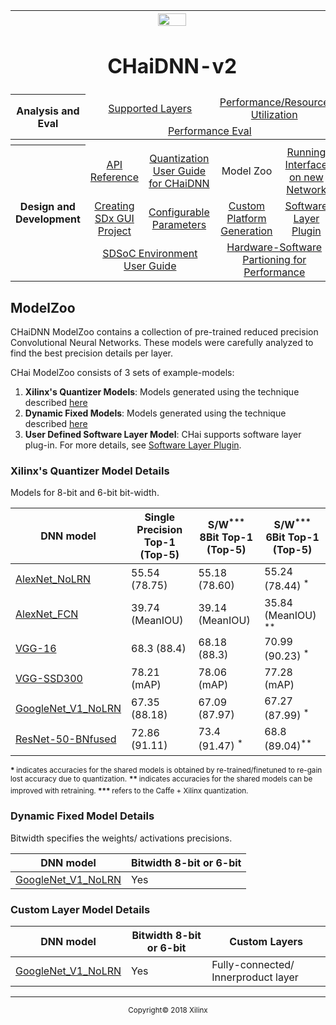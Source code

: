 <table style="width:100%">
<tr>
<th width="100%" colspan="6"><img src="https://www.xilinx.com/content/dam/xilinx/imgs/press/media-kits/corporate/xilinx-logo.png" width="30%"/><h1>CHaiDNN-v2</h2>
</th>
</tr>
  <tr>
    <th rowspan="6" width="17%">Analysis and Eval</th>
   </tr>
<tr>
	<td align="center" colspan="2"><a href="../docs/SUPPORTED_LAYERS.md">Supported Layers</a></td>
	<td align="center" colspan="2"><a href="../docs/PERFORMANCE_SNAPSHOT.md">Performance/Resource Utilization</a></td>
</tr>
  <tr></tr>
<tr>
	<td align="center" colspan="4"><a href="../docs/PERFORMANCE_EVAL.md">Performance Eval</a></td>	
</tr>
<tr></tr>
    <tr></tr>
  <tr><th colspan="6"></th></tr>

  <tr></tr>
  <tr>
     <th rowspan="7" width="17%">Design and Development</th>
   </tr>

<tr>
	<td  align="center"><a href="../docs/API.md">API Reference</a></td>
	<td  align="center"><a href="../docs/QUANTIZATION.md">Quantization User Guide for CHaiDNN</a></td>
	<td  align="center">Model Zoo</td>
	<td  align="center"><a href="../docs/RUN_NEW_NETWORK.md">Running Interface on new Network</a></td>
</tr>
  <tr></tr>
<tr>
	<td  align="center"><a href="../docs/BUILD_USING_SDX_GUI.md">Creating SDx GUI Project</a></td>
	<td  align="center"><a href="../docs/CONFIGURABLE_PARAMS.md">Configurable Parameters</a></td>
	<td  align="center"><a href="../docs/CUSTOM_PLATFORM_GEN.md">Custom Platform Generation</a></td>
	<td  align="center"><a href="../docs/SOFTWARE_LAYER_PLUGIN.md">Software Layer Plugin</a></td>
</tr>
  <tr></tr>
<tr>
	<td  align="center" colspan="2"><a href="https://www.xilinx.com/support/documentation/sw_manuals/xilinx2017_4/ug1027-sdsoc-user-guide.pdf">SDSoC Environment User Guide</a></td>	
	<td align="center" colspan="2"><a href="../docs/HW_SW_PARTITIONING.md">Hardware-Software Partioning for Performance</a></td>

</tr>  
</table>

## ModelZoo

CHaiDNN ModelZoo contains a collection of pre-trained reduced precision Convolutional Neural Networks. These models were carefully analyzed to find the best precision details per layer.

CHai ModelZoo consists of 3 sets of example-models:
1. **Xilinx's Quantizer Models**: Models generated using the technique described [here](./QUANTIZATION.md#xilinx_quant)
2. **Dynamic Fixed Models**: Models generated using the technique described [here](./QUANTIZATION.md#dynamic_fixed)
3. **User Defined Software Layer Model**: CHai supports software layer plug-in. For more details, see [Software Layer Plugin](./SOFTWARE_LAYER_PLUGIN.md).


### Xilinx's Quantizer Model Details

Models for 8-bit and 6-bit bit-width.

DNN model |  Single Precision Top-1 (Top-5) | S/W<sup>***</sup> 8Bit Top-1 (Top-5) | S/W<sup>***</sup> 6Bit Top-1 (Top-5)|  
-------|---------|---------|---------|
[AlexNet_NoLRN](https://www.xilinx.com/member/forms/download/xef.html?filename=AlexNet_XQ.zip) |  55.54 (78.75) | 55.18 (78.60) |  55.24 (78.44) <sup>*</sup> |
[AlexNet_FCN](https://www.xilinx.com/member/forms/download/xef.html?filename=AlexNetFCN_XQ.zip) |  39.74 (MeanIOU)| 39.14 (MeanIOU) | 35.84 (MeanIOU) <sup>**</sup>|
[VGG-16](https://www.xilinx.com/member/forms/download/xef.html?filename=VGG-16_XQ.zip) | 68.3 (88.4) | 68.18 (88.3) |  70.99 (90.23) <sup>*</sup>
[VGG-SSD300](https://www.xilinx.com/member/forms/download/xef.html?filename=VGG_SSD_300_XQ.zip) |  78.21 (mAP) | 78.06 (mAP) | 77.28 (mAP)|
[GoogleNet_V1_NoLRN](https://www.xilinx.com/member/forms/download/xef.html?filename=GoogleNetWithoutLRN_XQ.zip) | 67.35 (88.18) | 67.09 (87.97) | 67.27 (87.99) <sup>*</sup> |
[ResNet-50-BNfused](https://www.xilinx.com/member/forms/download/xef.html?filename=ResNet-50-Legacy_NoBN_XQ.zip)| 72.86 (91.11) | 73.4 (91.47) <sup>*</sup> | 68.8 (89.04)<sup>**</sup>|

<sup><strong>* </strong> indicates accuracies for the shared models is obtained by re-trained/finetuned to re-gain lost accuracy due to quantization.</sup>
<sup><strong>** </strong> indicates accuracies for the shared models can be improved with retraining. </sup>
<sup><strong>*** </strong> refers to the Caffe + Xilinx quantization.</sup>


### Dynamic Fixed Model Details

Bitwidth specifies the weights/ activations precisions.

DNN model | Bitwidth 8-bit or 6-bit
-------|------------------------
[GoogleNet_V1_NoLRN](https://www.xilinx.com/member/forms/download/xef.html?filename=GoogleNetWithoutLRN_DynamicFixed.zip) | Yes


### Custom Layer Model Details

DNN model | Bitwidth 8-bit or 6-bit  | Custom Layers
-------|------------------------|-------------------------
[GoogleNet_V1_NoLRN](https://www.xilinx.com/member/forms/download/xef.html?filename=GoogleNetWithoutLRN_SoftwareLayerPlugin.zip) | Yes | Fully-connected/ Innerproduct layer



<hr/>
<p align="center"><sup>Copyright&copy; 2018 Xilinx</sup></p>
